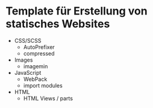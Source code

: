 # Template für Erstellung von statisches Websites
* CSS/SCSS
  * AutoPrefixer
  * compressed
* Images
  * imagemin
* JavaScript
  * WebPack
  * import modules
* HTML
  * HTML Views / parts